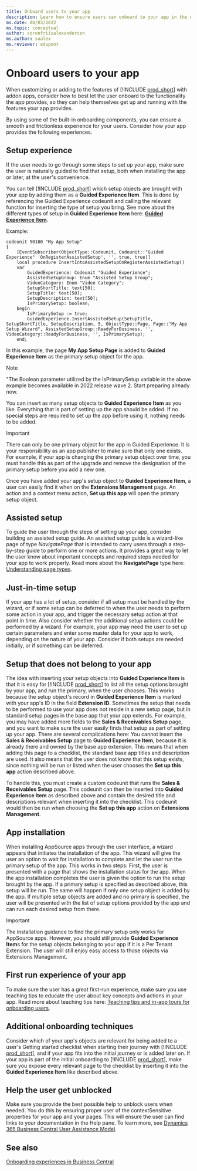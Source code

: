 ```yaml
---
title: Onboard users to your app
description: Learn how to ensure users can onboard to your app in the easiest way.
ms.date: 08/03/2022
ms.topic: conceptual
author: sorenfriisalexandersen
ms.author: soalex
ms.reviewer: edupont
---
```


# Onboard users to your app

When customizing or adding to the features of [!INCLUDE [prod_short](../includes/prod_short.md)] with addon apps, consider how to best let the user onboard to the functionality the app provides, so they can help themselves get up and running with the features your app provides.

By using some of the built-in onboarding components, you can ensure a smooth and frictionless experience for your users. Consider how your app provides the following experiences.  

## Setup experience

If the user needs to go through some steps to set up your app, make sure the user is naturally guided to find that setup, both when installing the app or later, at the user's convenience.

You can tell [!INCLUDE [prod_short](../includes/prod_short.md)] which setup objects are brought with your app by adding them as a **Guided Experience Item**. This is done by referencing the Guided Experience codeunit and calling the relevant function for inserting the type of setup you bring. See more about the different types of setup in **Guided Experience Item** here: [**Guided Experience Item**](onboarding-checklist.md#guided-experience-item).

Example:

```al
codeunit 50100 "My App Setup"
{
    [EventSubscriber(ObjectType::Codeunit, Codeunit::"Guided Experience" 'OnRegisterAssistedSetup', '', true, true)]
    local procedure InsertIntoAssistedSetupOnRegisterAssistedSetup()
    var
        GuidedExperience: Codeunit "Guided Experience";
        AssistedSetupGroup: Enum "Assisted Setup Group";
        VideoCategory: Enum "Video Category";
        SetupShortTitle: text[50];
        SetupTitle: text[50];
        SetupDescription: text[50];
        IsPrimarySetup: boolean; 
    begin
        IsPrimarySetup := true;
        GuidedExperience.InsertAssistedSetup(SetupTitle, SetupShortTitle, SetupDescription, 5, ObjectType::Page, Page::"My App Setup Wizard", AssistedSetupGroup::ReadyForBusiness, '', VideoCategory::ReadyForBusiness, '', IsPrimarySetup);
    end;
```

In this example, the page **My App Setup Page** is added to ****Guided Experience Item**** as the primary setup object for the app.  

> [!NOTE]  
> "The Boolean parameter utilized by the IsPrimarySetup variable in the above example becomes available in 2022 release wave 2. Start preparing already now.

You can insert as many setup objects to **Guided Experience Item** as you like. Everything that is part of setting up the app should be added. If no special steps are required to set up the app before using it, nothing needs to be added.

> [!IMPORTANT]  
> There can only be one primary object for the app in Guided Experience. It is your responsibility as an app publisher to make sure that only one exists. For example, if your app is changing the primary setup object over time, you must handle this as part of the upgrade and remove the designation of the primary setup before you add a new one.

Once you have added your app's setup object to **Guided Experience Item**, a user can easily find it when on the **Extensions Management** page. An action and a context menu action, **Set up this app** will open the primary setup object.

## Assisted setup

To guide the user through the steps of setting up your app, consider building an assisted setup guide. An assisted setup guide is a wizard-like page of type *NavigatePage* that is intended to carry users through a step-by-step guide to perform one or more actions. It provides a great way to let the user know about important concepts and required steps needed for your app to work properly. Read more about the **NavigatePage** type here: [Understanding page types](../developer/devenv-page-types-and-layouts.md#understanding-page-types).

## Just-in-time setup

If your app has a lot of setup, consider if all setup must be handled by the wizard, or if some setup can be deferred to when the user needs to perform some action in your app, and trigger the necessary setup action at that point in time. Also consider whether the additional setup actions could be performed by a wizard. For example, your app may need the user to set up certain parameters and enter some master data for your app to work, depending on the nature of your app. Consider if both setups are needed initially, or if something can be deferred.

## Setup that does not belong to your app

The idea with inserting your setup objects into **Guided Experience Item** is that it is easy for [!INCLUDE [prod_short](../includes/prod_short.md)] to list all the setup options brought by your app, and run the primary, when the user chooses. This works because the setup object's record in **Guided Experience Item** is marked with your app's ID in the field **Extension ID**. Sometimes the setup that needs to be performed to use your app does not reside in a new setup page, but in standard setup pages in the base app that your app extends. For example, you may have added more fields to the **Sales & Receivables Setup** page, and you want to make sure the user easily finds that setup as part of setting up your app. There are several complications here: You cannot insert the **Sales & Receivables Setup** page to **Guided Experience Item**, because it is already there and owned by the base app extension. This means that when adding this page to a checklist, the standard base app titles and description are used. It also means that the user does not know that this setup exists, since nothing will be run or listed when the user chooses the **Set up this app** action described above.

To handle this, you must create a custom codeunit that runs the **Sales & Receivables Setup** page. This codeunit can then be inserted into **Guided Experience Item** as described above and contain the desired title and descriptions relevant when inserting it into the checklist. This codeunit would then be run when choosing the **Set up this app** action on **Extensions Management**.

## App installation

When installing AppSource apps through the user interface, a wizard appears that initiates the installation of the app. This wizard will give the user an option to wait for installation to complete and let the user run the primary setup of the app. This works in two steps: First, the user is presented with a page that shows the installation status for the app. When the app installation completes the user is given the option to run the setup brought by the app. If a primary setup is specified as described above, this setup will be run. The same will happen if only one setup object is added by the app. If multiple setup objects are added and no primary is specified, the user will be presented with the list of setup options provided by the app and can run each desired setup from there.

> [!IMPORTANT]  
> The installation guidance to find the primary setup only works for AppSource apps. However, you should still provide **Guided Experience Item**s for the setup objects belonging to your app if it is a Per Tenant Extension. The user will still enjoy easy access to those objects via Extensions Management.  

## First run experience of your app

To make sure the user has a great first-run experience, make sure you use teaching tips to educate the user about key concepts and actions in your app. Read more about teaching tips here: [Teaching tips and in-app tours for onboarding users](onboarding-teaching-tips-tours.md).

## Additional onboarding techniques

Consider which of your app's objects are relevant for being added to a user's Getting started checklist when starting their journey with [!INCLUDE [prod_short](../includes/prod_short.md)], and if your app fits into the initial journey or is added later on. If your app is part of the initial onboarding to [!INCLUDE [prod_short](../includes/prod_short.md)], make sure you expose every relevant page to the checklist by inserting it into the **Guided Experience Item** like described above. 

## Help the user get unblocked

Make sure you provide the best possible help to unblock users when needed. You do this by ensuring proper user of the contextSensitive properties for your app and your pages. This will ensure the user can find links to your documentation in the Help pane. To learn more, see [Dynamics 365 Business Central User Assistance Model](../user-assistance.md).

## See also

[Onboarding experiences in Business Central](onboarding-experiences.md)  
